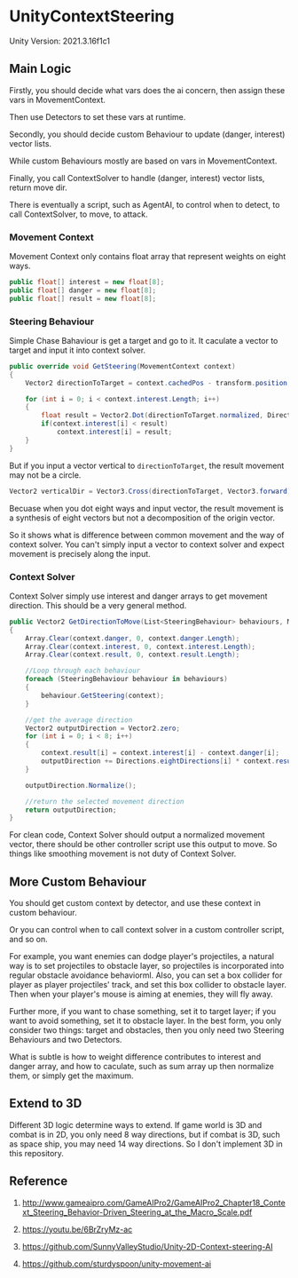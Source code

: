 # UnityContextSteering

Unity Version: 2021.3.16f1c1

## Main Logic

Firstly, you should decide what vars does the ai concern, then assign these vars in MovementContext.

Then use Detectors to set these vars at runtime.

Secondly, you should decide custom Behaviour to update (danger, interest) vector lists.

While custom Behaviours mostly are based on vars in MovementContext.

Finally, you call ContextSolver to handle (danger, interest) vector lists, return move dir.

There is eventually a script, such as AgentAI, to control when to detect, to call ContextSolver, to move, to attack.

### Movement Context

Movement Context only contains float array that represent weights on eight ways.

```csharp
public float[] interest = new float[8];
public float[] danger = new float[8];
public float[] result = new float[8];
```

### Steering Behaviour

Simple Chase Bahaviour is get a target and go to it. It caculate a vector to target and input it into context solver.

```csharp
public override void GetSteering(MovementContext context)
{
    Vector2 directionToTarget = context.cachedPos - transform.position;

    for (int i = 0; i < context.interest.Length; i++)
    {
        float result = Vector2.Dot(directionToTarget.normalized, Directions.eightDirections[i]);
        if(context.interest[i] < result)
            context.interest[i] = result;
    }
}
```

But if you input a vector vertical to `directionToTarget`, the result movement may not be a circle.

```csharp
Vector2 verticalDir = Vector3.Cross(directionToTarget, Vector3.forward);
```

Becuase when you dot eight ways and input vector, the result movement is a synthesis of eight vectors but not a decomposition of the origin vector.

So it shows what is difference between common movement and the way of context solver. You can't simply input a vector to context solver and expect movement is precisely along the input.

### Context Solver

Context Solver simply use interest and danger arrays to get movement direction. This should be a very general method.

```csharp
public Vector2 GetDirectionToMove(List<SteeringBehaviour> behaviours, MovementContext context)
{
    Array.Clear(context.danger, 0, context.danger.Length);
    Array.Clear(context.interest, 0, context.interest.Length);
    Array.Clear(context.result, 0, context.result.Length);

    //Loop through each behaviour
    foreach (SteeringBehaviour behaviour in behaviours)
    {
        behaviour.GetSteering(context);
    }

    //get the average direction
    Vector2 outputDirection = Vector2.zero;
    for (int i = 0; i < 8; i++)
    {
        context.result[i] = context.interest[i] - context.danger[i];
        outputDirection += Directions.eightDirections[i] * context.result[i];
    }

    outputDirection.Normalize();

    //return the selected movement direction
    return outputDirection;
}
```

For clean code, Context Solver should output a normalized movement vector, there should be other controller script use this output to move. So things like smoothing movement is not duty of Context Solver.

## More Custom Behaviour

You should get custom context by detector, and use these context in custom behaviour.

Or you can control when to call context solver in a custom controller script, and so on.

For example, you want enemies can dodge player's projectiles, a natural way is to set projectiles to obstacle layer, so projectiles is incorporated into regular obstacle avoidance behaviorml. Also, you can set a box collider for player as player projectiles' track, and set this box collider to obstacle layer. Then when your player's mouse is aiming at enemies, they will fly away.

Further more, if you want to chase something, set it to target layer; if you want to avoid something, set it to obstacle layer. In the best form, you only consider two things: target and obstacles, then you only need two Steering Behaviours and two Detectors.

What is subtle is how to weight difference contributes to interest and danger array, and how to caculate, such as sum array up then normalize them, or simply get the maximum.

## Extend to 3D

Different 3D logic determine ways to extend. If game world is 3D and combat is in 2D, you only need 8 way directions, but if combat is 3D, such as space ship, you may need 14 way directions. So I don't implement 3D in this repository.

## Reference

1. http://www.gameaipro.com/GameAIPro2/GameAIPro2_Chapter18_Context_Steering_Behavior-Driven_Steering_at_the_Macro_Scale.pdf

2. https://youtu.be/6BrZryMz-ac

3. https://github.com/SunnyValleyStudio/Unity-2D-Context-steering-AI

4. https://github.com/sturdyspoon/unity-movement-ai
